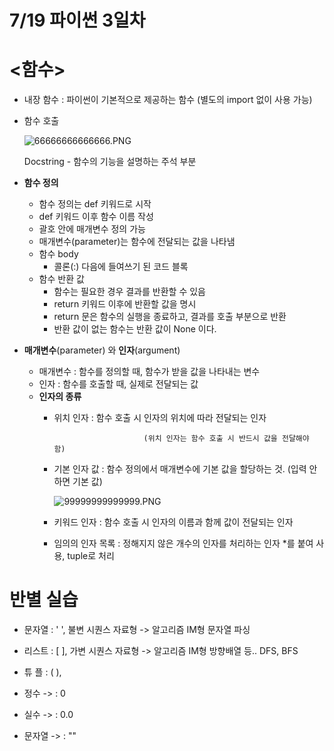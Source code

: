 
# 7/19 파이썬 3일차

# <함수>

- 내장 함수 : 파이썬이 기본적으로 제공하는 함수 (별도의 import 없이 사용 가능)
- 함수 호출
    
    ![66666666666666.PNG](https://s3-us-west-2.amazonaws.com/secure.notion-static.com/5a188ded-3260-4dd0-bbe1-eb0ca02c7c17/66666666666666.png)
    
    Docstring - 함수의 기능을 설명하는 주석 부분
    

- **함수 정의**
    - 함수 정의는 def 키워드로 시작
    - def 키워드 이후 함수 이름 작성
    - 괄호 안에 매개변수 정의 가능
    - 매개변수(parameter)는 함수에 전달되는 값을 나타냄
    - 함수 body
        - 콜론(:) 다음에 들여쓰기 된 코드 블록
    - 함수 반환 값
        - 함수는 필요한 경우 결과를 반환할  수 있음
        - return 키워드 이후에 반환할 값을 명시
        - return 문은 함수의 실행을 종료하고, 결과를 호출 부분으로 반환
        - 반환 값이 없는 함수는 반환 값이 None 이다.

- **매개변수**(parameter) 와 **인자**(argument)
    - 매개변수 : 함수를 정의할 때, 함수가 받을 값을 나타내는 변수
    - 인자 : 함수를 호출할 때, 실제로 전달되는 값
    - **인자의 종류**
        - 위치 인자 : 함수 호출 시 인자의 위치에 따라 전달되는 인자
        
                                  (위치 인자는 함수 호출 시 반드시 값을 전달해야 함)
        
        - 기본 인자 값 : 함수 정의에서 매개변수에 기본 값을 할당하는 것. (입력 안 하면 기본 값)
            
            ![99999999999999.PNG](https://s3-us-west-2.amazonaws.com/secure.notion-static.com/ed60b430-b822-40ca-9808-9f47e262619d/99999999999999.png)
            
        - 키워드 인자 : 함수 호출 시 인자의 이름과 함께 값이 전달되는 인자
        - 임의의 인자 목록 : 정해지지 않은 개수의 인자를 처리하는 인자 *를 붙여 사용, tuple로 처리


# 반별 실습
- 문자열 : ' ', 불변 시퀀스 자료형 -> 알고리즘 IM형 문자열 파싱
- 리스트 : [ ], 가변 시퀀스 자료형 -> 알고리즘 IM형 방향배열 등.. DFS, BFS
- 튜  플 : ( ), 


- 정수 ->   : 0
- 실수 ->   : 0.0
- 문자열 -> : ""